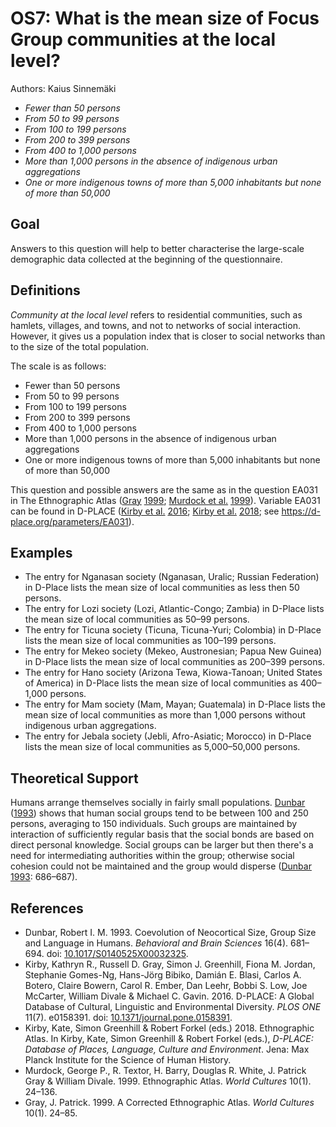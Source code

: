 # OS7: What is the mean size of Focus Group communities at the local level?

Authors: Kaius Sinnemäki

- *Fewer than 50 persons*
- *From 50 to 99 persons*
- *From 100 to 199 persons*
- *From 200 to 399 persons*
- *From 400 to 1,000 persons*
- *More than 1,000 persons in the absence of indigenous urban aggregations*
- *One or more indigenous towns of more than 5,000 inhabitants but none of more than 50,000*
## Goal

Answers to this question will help to better characterise the large-scale demographic data collected at the beginning of the questionnaire.


## Definitions

*Community at the local level* refers to residential communities, such as hamlets, villages, and towns, and not to networks of social interaction. However, it gives us a population index that is closer to social networks than to the size of the total population.

The scale is as follows:

- Fewer than 50 persons
- From 50 to 99 persons
- From 100 to 199 persons
- From 200 to 399 persons
- From 400 to 1,000 persons
- More than 1,000 persons in the absence of indigenous urban aggregations
- One or more indigenous towns of more than 5,000 inhabitants but none of more than 50,000


This question and possible answers are the same as in the question EA031 in The Ethnographic Atlas ([Gray](#source-Gray1999) [1999](#source-Gray1999); [Murdock et al.](#source-MurdockEtAl1999) [1999](#source-MurdockEtAl1999)). Variable EA031 can be found in D-PLACE ([Kirby et al.](#source-KirbyEtAl2016) [2016](#source-KirbyEtAl2016); [Kirby et al.](#source-KirbyEtAl2018a) [2018](#source-KirbyEtAl2018a); see https://d-place.org/parameters/EA031).


## Examples

- The entry for Nganasan society (Nganasan, Uralic; Russian Federation) in D-Place lists the mean size of local communities as less then 50 persons.
- The entry for Lozi society (Lozi, Atlantic-Congo; Zambia) in D-Place lists the mean size of local communities as 50–99 persons.
- The entry for Ticuna society (Ticuna, Ticuna-Yuri; Colombia) in D-Place lists the mean size of local communities as 100–199 persons.
- The entry for Mekeo society (Mekeo, Austronesian; Papua New Guinea) in D-Place lists the mean size of local communities as 200–399 persons.
- The entry for Hano society (Arizona Tewa, Kiowa-Tanoan; United States of America) in D-Place lists the mean size of local communities as 400–1,000 persons.
- The entry for Mam society (Mam, Mayan; Guatemala) in D-Place lists the mean size of local communities as more than 1,000 persons without indigenous urban aggregations.
- The entry for Jebala society (Jebli, Afro-Asiatic; Morocco) in D-Place lists the mean size of local communities as 5,000–50,000 persons.

## Theoretical Support

Humans arrange themselves socially in fairly small populations. [Dunbar](#source-Dunbar1993) ([1993](#source-Dunbar1993)) shows that human social groups tend to be between 100 and 250 persons, averaging to 150 individuals. Such groups are maintained by interaction of sufficiently regular basis that the social bonds are based on direct personal knowledge. Social groups can be larger but then there's a need for intermediating authorities within the group; otherwise social cohesion could not be maintained and the group would disperse ([Dunbar](#source-Dunbar1993) [1993](#source-Dunbar1993): 686–687).

## References

- <a id="source-Dunbar1993"> </a>Dunbar, Robert I. M. 1993. Coevolution of Neocortical Size, Group Size and Language in Humans. _Behavioral and Brain Sciences_ 16(4). 681–694. doi: [10.1017/S0140525X00032325](https://doi.org/10.1017/S0140525X00032325).
- <a id="source-KirbyEtAl2016"> </a>Kirby, Kathryn R., Russell D. Gray, Simon J. Greenhill, Fiona M. Jordan, Stephanie Gomes-Ng, Hans-Jörg Bibiko, Damián E. Blasi, Carlos A. Botero, Claire Bowern, Carol R. Ember, Dan Leehr, Bobbi S. Low, Joe McCarter, William Divale & Michael C. Gavin. 2016. D-PLACE: A Global Database of Cultural, Linguistic and Environmental Diversity. _PLOS ONE_ 11(7). e0158391. doi: [10.1371/journal.pone.0158391](https://doi.org/10.1371/journal.pone.0158391).
- <a id="source-KirbyEtAl2018a"> </a>Kirby, Kate, Simon Greenhill & Robert Forkel (eds.) 2018. Ethnographic Atlas. In Kirby, Kate, Simon Greenhill & Robert Forkel (eds.), _D-PLACE: Database of Places, Language, Culture and Environment_. Jena: Max Planck Institute for the Science of Human History.
- <a id="source-MurdockEtAl1999"> </a>Murdock, George P., R. Textor, H. Barry, Douglas R. White, J. Patrick Gray & William Divale. 1999. Ethnographic Atlas. _World Cultures_ 10(1). 24–136.
- <a id="source-Gray1999"> </a>Gray, J. Patrick. 1999. A Corrected Ethnographic Atlas. _World Cultures_ 10(1). 24–85.
